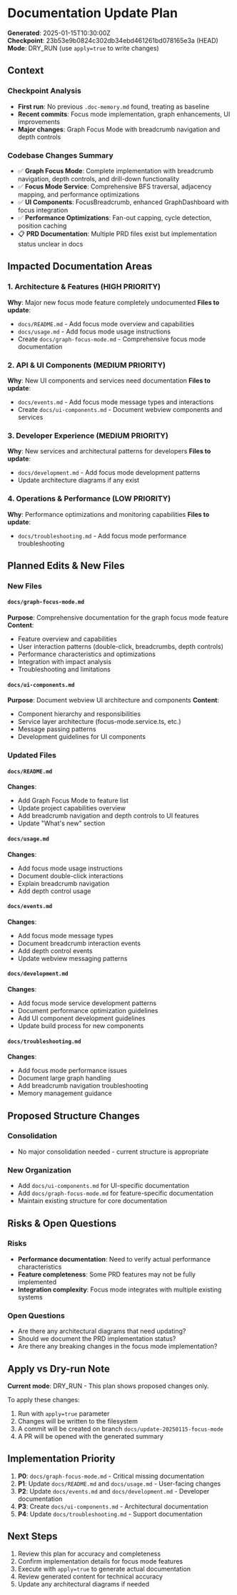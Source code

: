 # Documentation Update Plan

**Generated**: 2025-01-15T10:30:00Z  
**Checkpoint**: 23b53e9b0824c302db34ebd461261bd078165e3a (HEAD)  
**Mode**: DRY_RUN (use `apply=true` to write changes)

## Context

### Checkpoint Analysis
- **First run**: No previous `.doc-memory.md` found, treating as baseline
- **Recent commits**: Focus mode implementation, graph enhancements, UI improvements
- **Major changes**: Graph Focus Mode with breadcrumb navigation and depth controls

### Codebase Changes Summary
- ✅ **Graph Focus Mode**: Complete implementation with breadcrumb navigation, depth controls, and drill-down functionality
- ✅ **Focus Mode Service**: Comprehensive BFS traversal, adjacency mapping, and performance optimizations
- ✅ **UI Components**: FocusBreadcrumb, enhanced GraphDashboard with focus integration
- ✅ **Performance Optimizations**: Fan-out capping, cycle detection, position caching
- 📋 **PRD Documentation**: Multiple PRD files exist but implementation status unclear in docs

## Impacted Documentation Areas

### 1. Architecture & Features (HIGH PRIORITY)
**Why**: Major new focus mode feature completely undocumented
**Files to update**:
- `docs/README.md` - Add focus mode overview and capabilities
- `docs/usage.md` - Add focus mode usage instructions
- Create `docs/graph-focus-mode.md` - Comprehensive focus mode documentation

### 2. API & UI Components (MEDIUM PRIORITY)  
**Why**: New UI components and services need documentation
**Files to update**:
- `docs/events.md` - Add focus mode message types and interactions
- Create `docs/ui-components.md` - Document webview components and services

### 3. Developer Experience (MEDIUM PRIORITY)
**Why**: New services and architectural patterns for developers
**Files to update**:
- `docs/development.md` - Add focus mode development patterns
- Update architecture diagrams if any exist

### 4. Operations & Performance (LOW PRIORITY)
**Why**: Performance optimizations and monitoring capabilities
**Files to update**:
- `docs/troubleshooting.md` - Add focus mode performance troubleshooting

## Planned Edits & New Files

### New Files

#### `docs/graph-focus-mode.md`
**Purpose**: Comprehensive documentation for the graph focus mode feature
**Content**:
- Feature overview and capabilities
- User interaction patterns (double-click, breadcrumbs, depth controls)
- Performance characteristics and optimizations
- Integration with impact analysis
- Troubleshooting and limitations

#### `docs/ui-components.md`
**Purpose**: Document webview UI architecture and components
**Content**:
- Component hierarchy and responsibilities
- Service layer architecture (focus-mode.service.ts, etc.)
- Message passing patterns
- Development guidelines for UI components

### Updated Files

#### `docs/README.md`
**Changes**:
- Add Graph Focus Mode to feature list
- Update project capabilities overview
- Add breadcrumb navigation and depth controls to UI features
- Update "What's new" section

#### `docs/usage.md`
**Changes**:
- Add focus mode usage instructions
- Document double-click interactions
- Explain breadcrumb navigation
- Add depth control usage

#### `docs/events.md`
**Changes**:
- Add focus mode message types
- Document breadcrumb interaction events
- Add depth control events
- Update webview messaging patterns

#### `docs/development.md`
**Changes**:
- Add focus mode service development patterns
- Document performance optimization guidelines
- Add UI component development guidelines
- Update build process for new components

#### `docs/troubleshooting.md`
**Changes**:
- Add focus mode performance issues
- Document large graph handling
- Add breadcrumb navigation troubleshooting
- Memory management guidance

## Proposed Structure Changes

### Consolidation
- No major consolidation needed - current structure is appropriate

### New Organization
- Add `docs/ui-components.md` for UI-specific documentation
- Add `docs/graph-focus-mode.md` for feature-specific documentation
- Maintain existing structure for core documentation

## Risks & Open Questions

### Risks
- **Performance documentation**: Need to verify actual performance characteristics
- **Feature completeness**: Some PRD features may not be fully implemented
- **Integration complexity**: Focus mode integrates with multiple existing systems

### Open Questions
- Are there any architectural diagrams that need updating?
- Should we document the PRD implementation status?
- Are there any breaking changes in the focus mode implementation?

## Apply vs Dry-run Note

**Current mode**: DRY_RUN - This plan shows proposed changes only.

To apply these changes:
1. Run with `apply=true` parameter
2. Changes will be written to the filesystem
3. A commit will be created on branch `docs/update-20250115-focus-mode`
4. A PR will be opened with the generated summary

## Implementation Priority

1. **P0**: `docs/graph-focus-mode.md` - Critical missing documentation
2. **P1**: Update `docs/README.md` and `docs/usage.md` - User-facing changes
3. **P2**: Update `docs/events.md` and `docs/development.md` - Developer documentation
4. **P3**: Create `docs/ui-components.md` - Architectural documentation
5. **P4**: Update `docs/troubleshooting.md` - Support documentation

## Next Steps

1. Review this plan for accuracy and completeness
2. Confirm implementation details for focus mode features
3. Execute with `apply=true` to generate actual documentation
4. Review generated content for technical accuracy
5. Update any architectural diagrams if needed